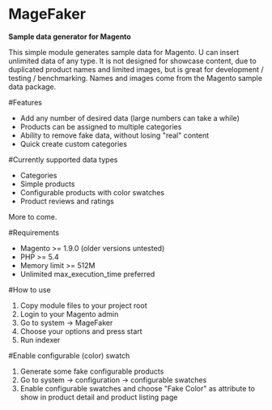 MageFaker
=========

**Sample data generator for Magento**

This simple module generates sample data for Magento. 
U can insert unlimited data of any type. It is not designed for showcase content, due to duplicated product names and limited images, but is great for development / testing / benchmarking. Names and images come from the Magento sample data package.

#Features

- Add any number of desired data (large numbers can take a while)
- Products can be assigned to multiple categories
- Ability to remove fake data, without losing "real" content
- Quick create custom categories

#Currently supported data types

- Categories
- Simple products
- Configurable products with color swatches
- Product reviews and ratings

More to come.

#Requirements

- Magento            >= 1.9.0 (older versions untested)
- PHP                >= 5.4
- Memory limit       >= 512M
- Unlimited max_execution_time preferred

#How to use

1. Copy module files to your project root
2. Login to your Magento admin
3. Go to system -> MageFaker
4. Choose your options and press start
5. Run indexer

#Enable configurable (color) swatch

1. Generate some fake configurable products
2. Go to system -> configuration -> configurable swatches
3. Enable configurable swatches and choose "Fake Color" as attribute to show in product detail and product listing page